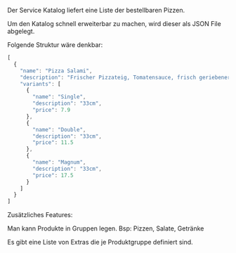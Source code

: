 
Der Service Katalog liefert eine Liste der bestellbaren Pizzen.

Um den Katalog schnell erweiterbar zu machen, wird dieser als JSON File abgelegt.

Folgende Struktur wäre denkbar:

```javascript
[
  {
    "name": "Pizza Salami",
    "description": "Frischer Pizzateig, Tomatensauce, frisch geriebener Käse, Salami",
    "variants": [
      {
        "name": "Single",
        "description": "33cm",
        "price": 7.9
      },
      {
        "name": "Double",
        "description": "33cm",
        "price": 11.5
      },
      {
        "name": "Magnum",
        "description": "33cm",
        "price": 17.5
      }
    ]
  }
]
```

Zusätzliches Features:

Man kann Produkte in Gruppen legen. Bsp: Pizzen, Salate, Getränke

Es gibt eine Liste von Extras die je Produktgruppe definiert sind.